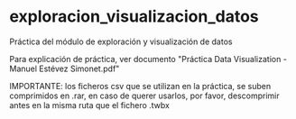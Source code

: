 # exploracion_visualizacion_datos
Práctica del módulo de exploración y visualización de datos

Para explicación de práctica, ver documento "Práctica Data Visualization - Manuel Estévez Simonet.pdf"

IMPORTANTE: los ficheros csv que se utilizan en la práctica, se suben comprimidos en .rar, en caso de querer usarlos, por favor, descomprimir antes en la misma ruta que el fichero .twbx
